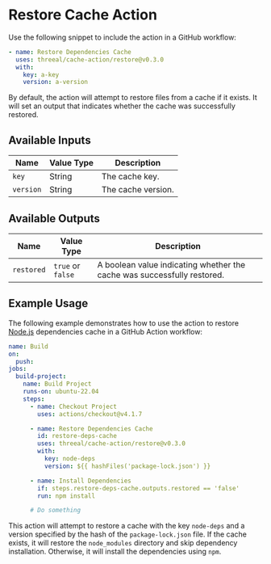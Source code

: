 # Restore Cache Action

Use the following snippet to include the action in a GitHub workflow:

```yaml
- name: Restore Dependencies Cache
  uses: threeal/cache-action/restore@v0.3.0
  with:
    key: a-key
    version: a-version
```

By default, the action will attempt to restore files from a cache if it exists. It will set an output that indicates whether the cache was successfully restored.

## Available Inputs

| Name      | Value Type | Description        |
| --------- | ---------- | ------------------ |
| `key`     | String     | The cache key.     |
| `version` | String     | The cache version. |

## Available Outputs

| Name       | Value Type        | Description                                                             |
| ---------- | ----------------- | ----------------------------------------------------------------------- |
| `restored` | `true` or `false` | A boolean value indicating whether the cache was successfully restored. |

## Example Usage

The following example demonstrates how to use the action to restore [Node.js](https://nodejs.org/) dependencies cache in a GitHub Action workflow:

```yaml
name: Build
on:
  push:
jobs:
  build-project:
    name: Build Project
    runs-on: ubuntu-22.04
    steps:
      - name: Checkout Project
        uses: actions/checkout@v4.1.7

      - name: Restore Dependencies Cache
        id: restore-deps-cache
        uses: threeal/cache-action/restore@v0.3.0
        with:
          key: node-deps
          version: ${{ hashFiles('package-lock.json') }}

      - name: Install Dependencies
        if: steps.restore-deps-cache.outputs.restored == 'false'
        run: npm install

      # Do something
```

This action will attempt to restore a cache with the key `node-deps` and a version specified by the hash of the `package-lock.json` file. If the cache exists, it will restore the `node_modules` directory and skip dependency installation. Otherwise, it will install the dependencies using `npm`.
